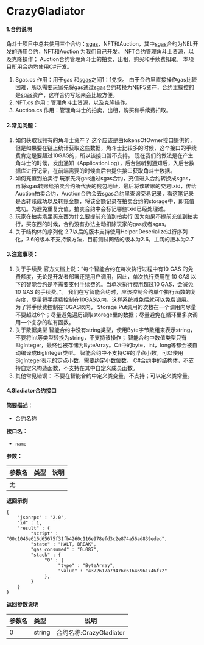 # CrazyGladiator
#### 1.合约说明
角斗士项目中总共使用三个合约：[sgas](https://github.com/NewEconoLab/neo-ns)，NFT和Auction，其中[sgas](https://github.com/NewEconoLab/neo-ns)合约为NEL开发的通用合约，NFT和Auction 为我们自己开发。
NFT合约管理角斗士资源，以及克隆操作；
Auction合约管理角斗士的拍卖，出租，购买和手续费扣取。
本项目所用合约均使用C#开发。
1.	Sgas.cs
作用：用于gas 和[sgas](https://github.com/NewEconoLab/neo-ns)之间1：1兑换。
由于合约里直接操作gas比较困难，所以需要玩家先将gas通过[sgas](https://github.com/NewEconoLab/neo-ns)合约转换为NEP5资产，合约里操控的是[sgas](https://github.com/NewEconoLab/neo-ns)资产，这样合约写起来会比较方便。
2.	NFT.cs
作用：管理角斗士资源，以及克隆操作。
3.	Auction.cs
作用：管理角斗士的拍卖，出租，购买和手续费扣取。
#### 2.常见问题：
1.	如何获取我拥有的角斗士资产？
这个应该是由tokensOfOwner接口提供的，但是如果要在链上统计获取这些数据，角斗士比较多的时候，这个接口的手续费肯定是要超过10GAS的，所以该接口暂不支持。
现在我们的做法是在产生角斗士的时候，发出通知（ApplicationLog），后台监听到通知后，入后台数据库进行记录，在前端需要的时候由后台提供接口获取角斗士数据。
2.	如何充值到拍卖行
玩家先将gas通过sgas合约，充值进入合约转换成sgas，再将sgas转账给拍卖合约所代表的钱包地址，最后将该转账的交易txid，传给Auction拍卖合约，Auction合约会去sgas合约里查询交易记录，看这笔记录是否转账成功以及转账金额，将该金额记录在拍卖合约的storage中，即充值成功。为避免重复充值，拍卖合约中会标记哪些txid已经处理过。
3.	玩家在拍卖场里买东西为什么要提前充值到拍卖行
因为如果不提前充值到拍卖行，买东西的时候，合约没有办法主动扣除玩家的gas或者sgas。
4. 关于结构体的序列化
	2.7以后的版本支持使用Helper.Deserialize进行序列化，2.6的版本不支持该方法，目前测试网络的版本为2.6，主网的版本为2.7
#### 3.注意事项：
1. 关于手续费
官方文档上说：“每个智能合约在每次执行过程中有10 GAS 的免费额度，无论是开发者部署还是用户调用，因此，单次执行费用在 10 GAS 以下的智能合约是不需要支付手续费的。当单次执行费用超过10 GAS，会减免10 GAS 的手续费。”。
我们在写智能合约时，应该控制合约单个执行函数的复杂度，尽量将手续费控制在10GAS以内，这样系统减免后就可以免费调用。
为了将手续费控制在10GAS以内， Storage.Put调用的次数在一个调用内尽量不要超过6个；尽量避免遍历读取storage里的数据；尽量避免在循环里多次调用一个复杂的私有函数。
2. 关于数据类型
智能合约中没有string类型，使用Byte字节数组来表示string，不要将int等类型转换为string，不支持该操作；
智能合约中数值类型只有BigInteger，最终也被存储为ByteArray。C#中的byte，int，long等都会被自动编译成BigInteger类型。
	智能合约中不支持C#的浮点小数，可以使用BigInteger表示的定点小数，需要约定小数位数。
	C#合约中的结构体，不支持自定义构造函数，不支持在其中自定义成员函数。
3. 其他常见错误：
不要在智能合约中定义类变量，不支持；可以定义类常量。

#### 4.Gladiator合约接口
**简要描述：** 

- 合约名称

**接口名：** 
- ` name `
  
**参数：** 

|参数名|类型|说明|
|:----    |:---|:----- |
| 无 |   |  | |

 **返回示例**
 ``` 
 { 
     "jsonrpc" : "2.0", 
     "id" : 1, 
     "result" : { 
          "script" : "00c1046e616d65675f31fb4260c116e978efd3c2e874a56ad839eded", 
          "state" : "HALT, BREAK", 
          "gas_consumed" : "0.087", 
          "stack" : { 
               "0" : { 
                    "type" : "ByteArray", 
                    "value" : "4372617a79476c61646961746f72" 
               }, 
          } 
     } 
 } 

 ```

 **返回参数说明** 

|参数名|类型|说明|
|:-----  |:-----|-----                           |
|0 |string   |合约名称:CrazyGladiator  |

